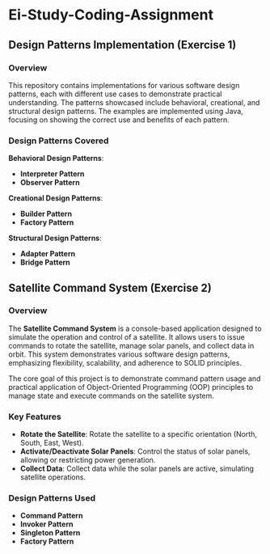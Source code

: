 # Ei-Study-Coding-Assignment

## Design Patterns Implementation (Exercise 1)

### Overview
This repository contains implementations for various software design patterns, each with different use cases to demonstrate practical understanding. The patterns showcased include behavioral, creational, and structural design patterns. The examples are implemented using Java, focusing on showing the correct use and benefits of each pattern.

### Design Patterns Covered

**Behavioral Design Patterns**:
- **Interpreter Pattern**
- **Observer Pattern**

**Creational Design Patterns**:
- **Builder Pattern**
- **Factory Pattern**

**Structural Design Patterns**:
- **Adapter Pattern**
- **Bridge Pattern**


## Satellite Command System (Exercise 2)

### Overview
The **Satellite Command System** is a console-based application designed to simulate the operation and control of a satellite. It allows users to issue commands to rotate the satellite, manage solar panels, and collect data in orbit. This system demonstrates various software design patterns, emphasizing flexibility, scalability, and adherence to SOLID principles.

The core goal of this project is to demonstrate command pattern usage and practical application of Object-Oriented Programming (OOP) principles to manage state and execute commands on the satellite system.

### Key Features
- **Rotate the Satellite**: Rotate the satellite to a specific orientation (North, South, East, West).
- **Activate/Deactivate Solar Panels**: Control the status of solar panels, allowing or restricting power generation.
- **Collect Data**: Collect data while the solar panels are active, simulating satellite operations.

### Design Patterns Used
- **Command Pattern**
- **Invoker Pattern**
- **Singleton Pattern**
- **Factory Pattern**
